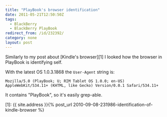 ```yaml
---
title: "PlayBook's browser identification"
date: 2011-05-21T12:50:50Z
tags:
  - BlackBerry
  - BlackBerry PlayBook
redirect_from: /id/232392/
category: none
layout: post
---
```

Similarly to my post about [Kindle's browser][1] I looked how the browser in PlayBook is identifying self.

With the latest OS 1.0.3.1868 the `User-Agent` string is:

```text
Mozilla/5.0 (PlayBook; U; RIM Tablet OS 1.0.0; en-US) AppleWebKit/534.11+ (KHTML, like Gecko) Version/0.0.1 Safari/534.11+
```

It contains "PlayBook", so it's easily grep-able.

[1]: {{ site.address }}{% post_url 2010-09-08-231986-identification-of-kindle-browser %}